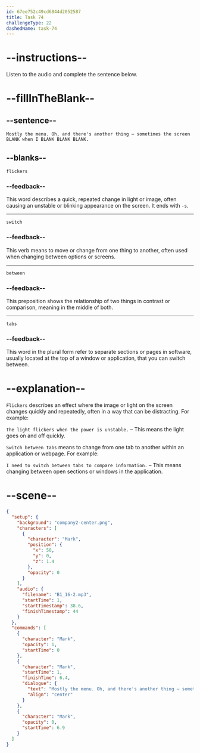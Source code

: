 ```yaml
---
id: 67ee752c49cd6844d2052587
title: Task 74
challengeType: 22
dashedName: task-74
---
```


<!-- (Audio) Mark: Mostly the menu. Oh, and there's another thing — sometimes the screen flickers when I switch between tabs. -->

# --instructions--

Listen to the audio and complete the sentence below.

# --fillInTheBlank--

## --sentence--

`Mostly the menu. Oh, and there's another thing — sometimes the screen BLANK when I BLANK BLANK BLANK.`

## --blanks--

`flickers`

### --feedback--

This word describes a quick, repeated change in light or image, often causing an unstable or blinking appearance on the screen. It ends with `-s`.

---

`switch`

### --feedback--

This verb means to move or change from one thing to another, often used when changing between options or screens.

---

`between`

### --feedback--

This preposition shows the relationship of two things in contrast or comparison, meaning in the middle of both.

---

`tabs`

### --feedback--

This word in the plural form refer to separate sections or pages in software, usually located at the top of a window or application, that you can switch between.

# --explanation--

`Flickers` describes an effect where the image or light on the screen changes quickly and repeatedly, often in a way that can be distracting. For example:

`The light flickers when the power is unstable.` – This means the light goes on and off quickly.

`Switch between tabs` means to change from one tab to another within an application or webpage. For example:

`I need to switch between tabs to compare information.` – This means changing between open sections or windows in the application.

# --scene--

```json
{
  "setup": {
    "background": "company2-center.png",
    "characters": [
      {
        "character": "Mark",
        "position": {
          "x": 50,
          "y": 0,
          "z": 1.4
        },
        "opacity": 0
      }
    ],
    "audio": {
      "filename": "B1_16-2.mp3",
      "startTime": 1,
      "startTimestamp": 38.6,
      "finishTimestamp": 44
    }
  },
  "commands": [
    {
      "character": "Mark",
      "opacity": 1,
      "startTime": 0
    },
    {
      "character": "Mark",
      "startTime": 1,
      "finishTime": 6.4,
      "dialogue": {
        "text": "Mostly the menu. Oh, and there's another thing – sometimes the screen flickers when I switch between tabs.",
        "align": "center"
      }
    },
    {
      "character": "Mark",
      "opacity": 0,
      "startTime": 6.9
    }
  ]
}
```
